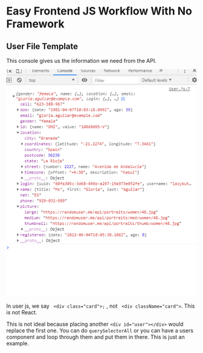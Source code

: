 # Easy Frontend JS Workflow With No Framework

## User File Template

This console gives us the information we need from the API.

![user console](/img/userConsole.png)

In user js, we say      `  <div class="card">; `
 , not `  <div className="card"> `. This is not React.

 This is not ideal because placing another `<div id="user"></div>`  would replace the first one. You can do `querySelectorAll` or you can have a users component and loop through them and put them in there. This is just an example.

 